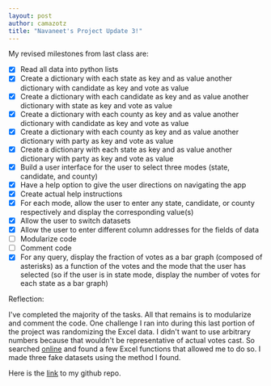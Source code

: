 ```yaml
---
layout: post
author: camazotz
title: "Navaneet's Project Update 3!"
---
```


My revised milestones from last class are:

- [x] Read all data into python lists
- [x] Create a dictionary with each state as key and as value another dictionary with candidate as key and vote as value
- [x] Create a dictionary with each candidate as key and as value another dictionary with state as key and vote as value
- [x] Create a dictionary with each county as key and as value another dictionary with candidate as key and vote as value
- [x] Create a dictionary with each county as key and as value another dictionary with party as key and vote as value
- [x] Create a dictionary with each state as key and as value another dictionary with party as key and vote as value
- [x] Build a user interface for the user to select three modes (state, candidate, and county)
- [x] Have a help option to give the user directions on navigating the app
- [x] Create actual help instructions
- [x] For each mode, allow the user to enter any state, candidate, or county respectively and display the corresponding value(s)
- [x] Allow the user to switch datasets
- [x] Allow the user to enter different column addresses for the fields of data
- [ ] Modularize code
- [ ] Comment code
- [x] For any query, display the fraction of votes as a bar graph (composed of asterisks) as a function of the votes and the mode that the user has selected (so if the user is in state mode, display the number of votes for each state as a bar graph)

Reflection:

I've completed the majority of the tasks. All that remains is to modularize and comment the code. One challenge I ran into during this last portion of the project was randomizing the Excel data. I didn't want to use arbitrary numbers because that wouldn't be representative of actual votes cast. So searched [online](http://answers.microsoft.com/en-us/office/forum/office_2007-excel/how-to-randomize-data-in-excelspreadsheets/399ec67b-a443-e011-9bac-78e7d160ad4e?auth=1) and found a few Excel functions that allowed me to do so. I made three fake datasets using the method I found.

Here is the [link](https://github.com/camazotz/ElectionStats2016.git) to my github repo.
